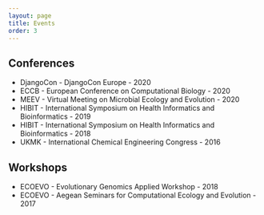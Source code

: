 ```yaml
---
layout: page
title: Events
order: 3
---
```


## Conferences

- DjangoCon - DjangoCon Europe - 2020
- ECCB - European Conference on Computational Biology - 2020
- MEEV - Virtual Meeting on Microbial Ecology and Evolution - 2020
- HIBIT - International Symposium on Health Informatics and Bioinformatics - 2019
- HIBIT - International Symposium on Health Informatics and Bioinformatics - 2018
- UKMK - International Chemical Engineering Congress - 2016

## Workshops

- ECOEVO - Evolutionary Genomics Applied Workshop - 2018
- ECOEVO - Aegean Seminars for Computational Ecology and Evolution - 2017
